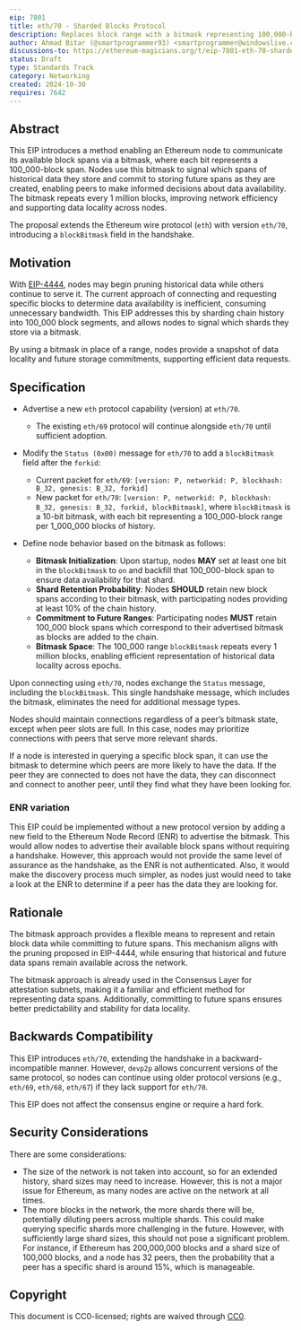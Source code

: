 ```yaml
---
eip: 7801
title: eth/70 - Sharded Blocks Protocol
description: Replaces block range with a bitmask representing 100,000-block spans in the handshake, committing to future block ranges
author: Ahmad Bitar (@smartprogrammer93) <smartprogrammer@windowslive.com>, Giulio Rebuffo (@Giulio2002)
discussions-to: https://ethereum-magicians.org/t/eip-7801-eth-70-sharded-blocks-protocol/21507
status: Draft
type: Standards Track
category: Networking
created: 2024-10-30
requires: 7642
---
```


## Abstract

This EIP introduces a method enabling an Ethereum node to communicate its available block spans via a bitmask, where each bit represents a 100_000-block span. Nodes use this bitmask to signal which spans of historical data they store and commit to storing future spans as they are created, enabling peers to make informed decisions about data availability. The bitmask repeats every 1 million blocks, improving network efficiency and supporting data locality across nodes.

The proposal extends the Ethereum wire protocol (`eth`) with version `eth/70`, introducing a `blockBitmask` field in the handshake.

## Motivation

With [EIP-4444](./eip-4444.md), nodes may begin pruning historical data while others continue to serve it. The current approach of connecting and requesting specific blocks to determine data availability is inefficient, consuming unnecessary bandwidth. This EIP addresses this by sharding chain history into 100_000 block segments, and allows nodes to signal which shards they store via a bitmask.

By using a bitmask in place of a range, nodes provide a snapshot of data locality and future storage commitments, supporting efficient data requests.

## Specification

- Advertise a new `eth` protocol capability (version) at `eth/70`.
  - The existing `eth/69` protocol will continue alongside `eth/70` until sufficient adoption.
- Modify the `Status (0x00)` message for `eth/70` to add a `blockBitmask` field after the `forkid`:
  - Current packet for `eth/69`: `[version: P, networkid: P, blockhash: B_32, genesis: B_32, forkid]`
  - New packet for `eth/70`: `[version: P, networkid: P, blockhash: B_32, genesis: B_32, forkid, blockBitmask]`,
  where `blockBitmask` is a 10-bit bitmask, with each bit representing a 100_000-block range per 1_000_000 blocks of history.  

- Define node behavior based on the bitmask as follows:
  - **Bitmask Initialization**: Upon startup, nodes **MAY** set at least one bit in the `blockBitmask` to `on` and backfill that 100_000-block span to ensure data availability for that shard.
  - **Shard Retention Probability**: Nodes **SHOULD** retain new block spans according to their bitmask, with participating nodes providing at least 10% of the chain history.
  - **Commitment to Future Ranges**: Participating nodes **MUST** retain 100_000 block spans which correspond to their advertised bitmask as blocks are added to the chain.
  - **Bitmask Space**: The 100_000 range `blockBitmask` repeats every 1 million blocks, enabling efficient representation of historical data locality across epochs.

Upon connecting using `eth/70`, nodes exchange the `Status` message, including the `blockBitmask`. This single handshake message, which includes the bitmask, eliminates the need for additional message types.

Nodes should maintain connections regardless of a peer’s bitmask state, except when peer slots are full. In this case, nodes may prioritize connections with peers that serve more relevant shards.

If a node is interested in querying a specific block span, it can use the bitmask to determine which peers are more likely to have the data. If the peer they are connected to does not have the data, they can disconnect and connect to another peer, until they find what they have been looking for.

### ENR variation

This EIP could be implemented without a new protocol version by adding a new field to the Ethereum Node Record (ENR) to advertise the bitmask. This would allow nodes to advertise their available block spans without requiring a handshake. However, this approach would not provide the same level of assurance as the handshake, as the ENR is not authenticated. Also, it would make the discovery process much simpler, as nodes just would need to take a look at the ENR to determine if a peer has the data they are looking for.

## Rationale

The bitmask approach provides a flexible means to represent and retain block data while committing to future spans. This mechanism aligns with the pruning proposed in EIP-4444, while ensuring that historical and future data spans remain available across the network.

The bitmask approach is already used in the Consensus Layer for attestation subnets, making it a familiar and efficient method for representing data spans. Additionally, committing to future spans ensures better predictability and stability for data locality.

## Backwards Compatibility

This EIP introduces `eth/70`, extending the handshake in a backward-incompatible manner. However, `devp2p` allows concurrent versions of the same protocol, so nodes can continue using older protocol versions (e.g., `eth/69`, `eth/68`, `eth/67`) if they lack support for `eth/70`.

This EIP does not affect the consensus engine or require a hard fork.

## Security Considerations

There are some considerations:

- The size of the network is not taken into account, so for an extended history, shard sizes may need to increase. However, this is not a major issue for Ethereum, as many nodes are active on the network at all times.
- The more blocks in the network, the more shards there will be, potentially diluting peers across multiple shards. This could make querying specific shards more challenging in the future. However, with sufficiently large shard sizes, this should not pose a significant problem. For instance, if Ethereum has 200,000,000 blocks and a shard size of 100,000 blocks, and a node has 32 peers, then the probability that a peer has a specific shard is around 15%, which is manageable.

## Copyright

This document is CC0-licensed; rights are waived through [CC0](../LICENSE.md).
